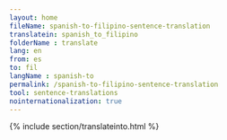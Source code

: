 ```yaml
---
layout: home
fileName: spanish-to-filipino-sentence-translation
translatein: spanish_to_filipino
folderName : translate
lang: en
from: es
to: fil
langName : spanish-to
permalink: /spanish-to-filipino-sentence-translation
tool: sentence-translations
nointernationalization: true
---
```

{% include section/translateinto.html %}
